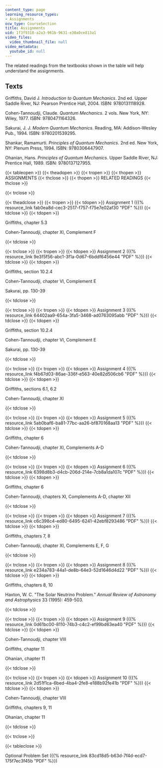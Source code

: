 ```yaml
---
content_type: page
learning_resource_types:
- Assignments
ocw_type: CourseSection
title: Assignments
uid: 1f3f9318-a2a3-961b-9631-e30a0ce813a1
video_files:
  video_thumbnail_file: null
video_metadata:
  youtube_id: null
---
```


The related readings from the textbooks shown in the table will help understand the assignments.

Texts
-----

Griffiths, David J. _Introduction to Quantum Mechanics_. 2nd ed. Upper Saddle River, NJ: Pearson Prentice Hall, 2004. ISBN: 9780131118928.

Cohen-Tannoudji, Claude. _Quantum Mechanics_. 2 vols. New York, NY: Wiley, 1977. ISBN: 9780471164326.

Sakurai, J. J. _Modern Quantum Mechanics_. Reading, MA: Addison-Wesley Pub., 1994. ISBN: 9780201539295.

Shankar, Ramamurti. _Principles of Quantum Mechanics_. 2nd ed. New York, NY: Plenum Press, 1994. ISBN: 9780306447907.

Ohanian, Hans. _Principles of Quantum Mechanics_. Upper Saddle River, NJ: Prentice Hall, 1989. ISBN: 9780137127955.

{{< tableopen >}}
{{< theadopen >}}
{{< tropen >}}
{{< thopen >}}
ASSIGNMENTS
{{< thclose >}}
{{< thopen >}}
RELATED READINGS
{{< thclose >}}

{{< trclose >}}

{{< theadclose >}}
{{< tropen >}}
{{< tdopen >}}
Assignment 1 ({{% resource_link fab0ea8d-cec3-2517-f757-f75e7e02af30 "PDF" %}})
{{< tdclose >}}
{{< tdopen >}}


Griffiths, chapter 5.3

Cohen-Tannoudji, chapter XI, Complement F


{{< tdclose >}}

{{< trclose >}}
{{< tropen >}}
{{< tdopen >}}
Assignment 2 ({{% resource_link 9e3f5f56-abc1-3f1a-0d67-6bddf6456e44 "PDF" %}})
{{< tdclose >}}
{{< tdopen >}}


Griffiths, section 10.2.4

Cohen-Tannoudji, chapter VI, Complement E

Sakurai, pp. 130-39


{{< tdclose >}}

{{< trclose >}}
{{< tropen >}}
{{< tdopen >}}
Assignment 3 ({{% resource_link 64402aa9-654a-3fa5-3468-ad0763095abb "PDF" %}})
{{< tdclose >}}
{{< tdopen >}}


Griffiths, section 10.2.4

Cohen-Tannoudji, chapter VI, Complement E

Sakurai, pp. 130-39


{{< tdclose >}}

{{< trclose >}}
{{< tropen >}}
{{< tdopen >}}
Assignment 4 ({{% resource_link f4b67d03-86ae-336f-e563-40e82d506cb6 "PDF" %}})
{{< tdclose >}}
{{< tdopen >}}


Griffiths, sections 6.1, 6.2

Cohen-Tannoudji, chapter XI


{{< tdclose >}}

{{< trclose >}}
{{< tropen >}}
{{< tdopen >}}
Assignment 5 ({{% resource_link 5ab0baf6-ba81-77bc-aa26-bf870168aa13 "PDF" %}})
{{< tdclose >}}
{{< tdopen >}}


Griffiths, chapter 6

Cohen-Tannoudji, chapter XI, Complements A-D


{{< tdclose >}}

{{< trclose >}}
{{< tropen >}}
{{< tdopen >}}
Assignment 6 ({{% resource_link 6398d8b3-d4cb-206d-214e-7cb8a1da107c "PDF" %}})
{{< tdclose >}}
{{< tdopen >}}


Griffiths, chapter 6

Cohen-Tannoudji, chapters XI, Complements A-D, chapter XII


{{< tdclose >}}

{{< trclose >}}
{{< tropen >}}
{{< tdopen >}}
Assignment 7 ({{% resource_link c6c398c4-ed80-6495-6241-42ebf8293486 "PDF" %}})
{{< tdclose >}}
{{< tdopen >}}


Griffiths, chapters 7, 8

Cohen-Tannoudji, chapter XI, Complements E, F, G


{{< tdclose >}}

{{< trclose >}}
{{< tropen >}}
{{< tdopen >}}
Assignment 8 ({{% resource_link e234a783-44a1-de8b-64e3-52d1646d4d22 "PDF" %}})
{{< tdclose >}}
{{< tdopen >}}


Griffiths, chapters 8, 10

Haxton, W. C. "The Solar Neutrino Problem." _Annual Review of Astronomy and Astrophysics_ 33 (1995): 459-503.


{{< tdclose >}}

{{< trclose >}}
{{< tropen >}}
{{< tdopen >}}
Assignment 9 ({{% resource_link 0d61bc00-8110-74b3-c4c2-ef99bd63ea40 "PDF" %}})
{{< tdclose >}}
{{< tdopen >}}


Cohen-Tannoudji, chapter VIII

Griffiths, chapter 11

Ohanian, chapter 11


{{< tdclose >}}

{{< trclose >}}
{{< tropen >}}
{{< tdopen >}}
Assignment 10 ({{% resource_link 2d51f1ca-6bed-4ba4-2fe8-e188b92fe41b "PDF" %}})
{{< tdclose >}}
{{< tdopen >}}


Cohen-Tannoudji, chapter VIII

Griffiths, chapters 9, 11

Ohanian, chapter 11


{{< tdclose >}}

{{< trclose >}}

{{< tableclose >}}

Optional Problem Set ({{% resource_link 83cd18d5-b63d-7f4d-ecd7-175f7ec3f45b "PDF" %}})